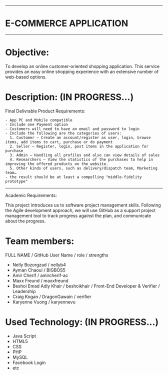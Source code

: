 ---------------------------
# E-COMMERCE APPLICATION
---------------------------

# Objective:
To develop an online customer-oriented shopping application. This service provides an easy online shopping experience with an extensive number of web-based options.

# Description: (IN PROGRESS...)
Final Delivrable Product Requirements: 

    - App PC and Mobile compatible
    - Include one Payment option
    - Customers will need to have an email and password to login
    - Include the following are the categories of users:
      1. Customer – Create an account/register as user, login, browse items, add items to cart, purchase or do payment
      2. Seller – Register, login, post items in the application for purchase
      3. Admin – Handling all profiles and also can view details of sales
      4. Researchers – View the statistics of the purchases to help in improving the offered products on the website.
      5. Other kinds of users, such as delivery/dispatch team, Marketing team…
    - the result should be at least a compelling "middle-fidelity prototype"
----------------------------------------------------------------------------------
Academic Requirements: 

This project introduces us to software project management skills. Following the Agile development approach, we will use GitHub as a support project management tool to track progress against the plan, and communicate about the progress.

# Team members:
  FULL NAME / GitHub User Name / role / strengths
- Nelly Bozorgzad / nellyb4 
- Ayman Chaoui / BIGBOS5
- Amir Cherif / amircherif-ac
- Maxx Freund / maxxfreund
- Beshoi Emad Adly Khair / beshoikhair / Front-End Developer & Verifier / Leadership  
- Craig Kogan / DragonGawain / verifier
- Karyenne Vuong / karyennevu

# Used Technology: (IN PROGRESS...)
- Java Script
- HTML5
- CSS
- PHP
- MySQL
- Facebook Login
- etc
